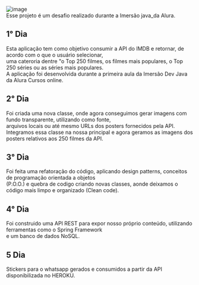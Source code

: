 ![image](https://user-images.githubusercontent.com/90580011/180237420-240c18a6-c08f-47cc-985c-db1ca1d259ae.png)<br>
Esse projeto é um desafio realizado durante a Imersão java_da Alura.<br>

## 1° Dia
Esta aplicação tem como objetivo consumir a API do IMDB e retornar, de acordo com o que o usuário selecionar,<br>
uma cateroria dentre "o Top 250 filmes, os filmes mais populares, o Top 250 séries ou as séries mais populares.<br>
A aplicação foi desenvolvida durante a primeira aula da Imersão Dev Java da Alura Cursos online.<br>
## 2° Dia
Foi criada uma nova classe, onde agora conseguimos gerar imagens com fundo transparente, utilizando como fonte,<br>
arquivos locais ou até mesmo URLs dos posters fornecidos pela API.<br>
Integramos essa classe na nossa principal e agora geramos as imagens dos posters relativos aos 250 filmes da API.<br>
## 3° Dia
Foi feita uma refatoração do código, aplicando design patterns, conceitos de programação orientada a objetos<br>
(P.O.O.) e quebra de codigo criando novas classes, aonde deixamos o código mais limpo e organizado (Clean code).<br>
## 4° Dia
Foi construido uma API REST para expor nosso próprio conteúdo, utilizando ferramentas como o Spring Framework<br>
e um banco de dados NoSQL.<br>
## 5 Dia
Stickers para o whatsapp gerados e consumidos a partir da API disponibilizada no HEROKU.<br>
